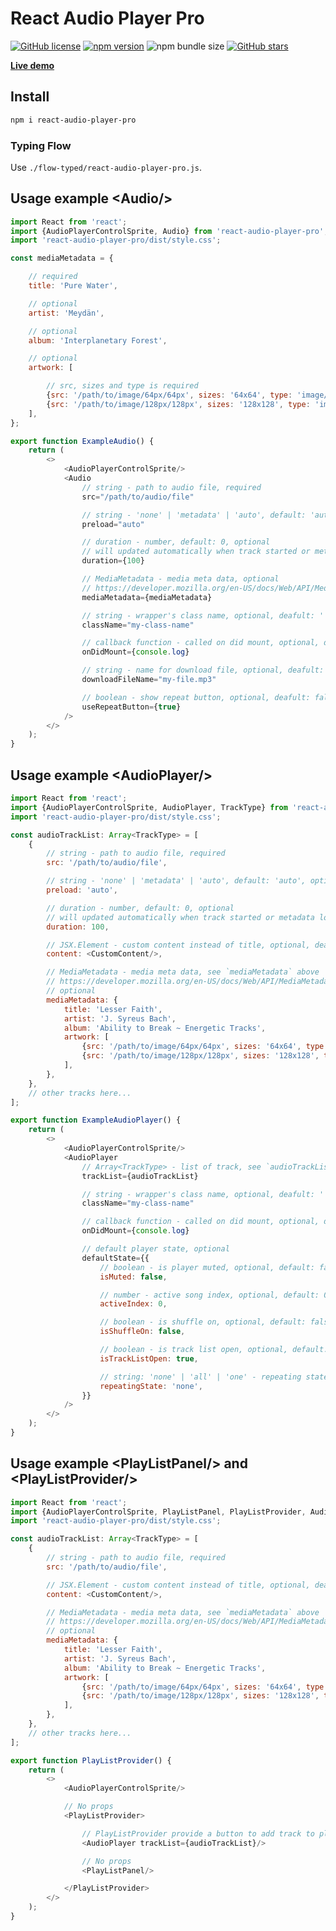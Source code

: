 # React Audio Player Pro

[comment]: <> ([![Build Status]&#40;https://travis-ci.org/webbestmaster/react-audio-player-pro.svg?branch=master&#41;]&#40;https://travis-ci.org/github/webbestmaster/react-audio-player-pro&#41;)
[![GitHub license](https://img.shields.io/npm/l/react-audio-player-pro)](https://github.com/webbestmaster/react-audio-player-pro/blob/master/license)
[![npm version](https://img.shields.io/npm/v/react-audio-player-pro.svg?style=flat)](https://www.npmjs.com/package/react-audio-player-pro)
![npm bundle size](https://img.shields.io/bundlephobia/minzip/react-audio-player-pro)
[![GitHub stars](https://img.shields.io/github/stars/webbestmaster/react-audio-player-pro?style=social&maxAge=2592000)](https://github.com/webbestmaster/react-audio-player-pro/)


**[Live demo](http://webbestmaster.github.io/react-audio-player-pro)**


## Install

```bash
npm i react-audio-player-pro
```


### Typing Flow

Use `./flow-typed/react-audio-player-pro.js`.


## Usage example &lt;Audio/&gt;

```javascript
import React from 'react';
import {AudioPlayerControlSprite, Audio} from 'react-audio-player-pro';
import 'react-audio-player-pro/dist/style.css';

const mediaMetadata = {

    // required
    title: 'Pure Water',

    // optional
    artist: 'Meydän',

    // optional
    album: 'Interplanetary Forest',

    // optional
    artwork: [

        // src, sizes and type is required
        {src: '/path/to/image/64px/64px', sizes: '64x64', type: 'image/png'},
        {src: '/path/to/image/128px/128px', sizes: '128x128', type: 'image/png'},
    ],
};

export function ExampleAudio() {
    return (
        <>
            <AudioPlayerControlSprite/>
            <Audio
                // string - path to audio file, required
                src="/path/to/audio/file"

                // string - 'none' | 'metadata' | 'auto', default: 'auto', optional
                preload="auto"

                // duration - number, default: 0, optional
                // will updated automatically when track started or metadata loaded
                duration={100}

                // MediaMetadata - media meta data, optional
                // https://developer.mozilla.org/en-US/docs/Web/API/MediaMetadata/MediaMetadata
                mediaMetadata={mediaMetadata}

                // string - wrapper's class name, optional, deafult: ''
                className="my-class-name"

                // callback function - called on did mount, optional, default: noop
                onDidMount={console.log}

                // string - name for download file, optional, deafult: <src>
                downloadFileName="my-file.mp3"

                // boolean - show repeat button, optional, deafult: false
                useRepeatButton={true}
            />
        </>
    );
}
```


## Usage example &lt;AudioPlayer/&gt;

```javascript
import React from 'react';
import {AudioPlayerControlSprite, AudioPlayer, TrackType} from 'react-audio-player-pro';
import 'react-audio-player-pro/dist/style.css';

const audioTrackList: Array<TrackType> = [
    {
        // string - path to audio file, required
        src: '/path/to/audio/file',

        // string - 'none' | 'metadata' | 'auto', default: 'auto', optional
        preload: 'auto',

        // duration - number, default: 0, optional
        // will updated automatically when track started or metadata loaded
        duration: 100,

        // JSX.Element - custom content instead of title, optional, deafult: <title> or <src>
        content: <CustomContent/>,

        // MediaMetadata - media meta data, see `mediaMetadata` above
        // https://developer.mozilla.org/en-US/docs/Web/API/MediaMetadata/MediaMetadata
        // optional
        mediaMetadata: {
            title: 'Lesser Faith',
            artist: 'J. Syreus Bach',
            album: 'Ability to Break ~ Energetic Tracks',
            artwork: [
                {src: '/path/to/image/64px/64px', sizes: '64x64', type: 'image/png'},
                {src: '/path/to/image/128px/128px', sizes: '128x128', type: 'image/png'},
            ],
        },
    },
    // other tracks here...
];

export function ExampleAudioPlayer() {
    return (
        <>
            <AudioPlayerControlSprite/>
            <AudioPlayer
                // Array<TrackType> - list of track, see `audioTrackList` above, required
                trackList={audioTrackList}

                // string - wrapper's class name, optional, deafult: ''
                className="my-class-name"

                // callback function - called on did mount, optional, default: noop
                onDidMount={console.log}

                // default player state, optional
                defaultState={{
                    // boolean - is player muted, optional, default: false
                    isMuted: false,

                    // number - active song index, optional, default: 0
                    activeIndex: 0,

                    // boolean - is shuffle on, optional, default: false
                    isShuffleOn: false,

                    // boolean - is track list open, optional, default: true
                    isTrackListOpen: true,

                    // string: 'none' | 'all' | 'one' - repeating state, optional, default: 'none'
                    repeatingState: 'none',
                }}
            />
        </>
    );
}
```

## Usage example &lt;PlayListPanel/&gt; and &lt;PlayListProvider/&gt;

```javascript
import React from 'react';
import {AudioPlayerControlSprite, PlayListPanel, PlayListProvider, AudioPlayer, TrackType} from 'react-audio-player-pro';
import 'react-audio-player-pro/dist/style.css';

const audioTrackList: Array<TrackType> = [
    {
        // string - path to audio file, required
        src: '/path/to/audio/file',

        // JSX.Element - custom content instead of title, optional, deafult: <title> or <src>
        content: <CustomContent/>,

        // MediaMetadata - media meta data, see `mediaMetadata` above
        // https://developer.mozilla.org/en-US/docs/Web/API/MediaMetadata/MediaMetadata
        // optional
        mediaMetadata: {
            title: 'Lesser Faith',
            artist: 'J. Syreus Bach',
            album: 'Ability to Break ~ Energetic Tracks',
            artwork: [
                {src: '/path/to/image/64px/64px', sizes: '64x64', type: 'image/png'},
                {src: '/path/to/image/128px/128px', sizes: '128x128', type: 'image/png'},
            ],
        },
    },
    // other tracks here...
];

export function PlayListProvider() {
    return (
        <>
            <AudioPlayerControlSprite/>

            // No props
            <PlayListProvider>

                // PlayListProvider provide a button to add track to play list
                <AudioPlayer trackList={audioTrackList}/>

                // No props
                <PlayListPanel/>

            </PlayListProvider>
        </>
    );
}
```

